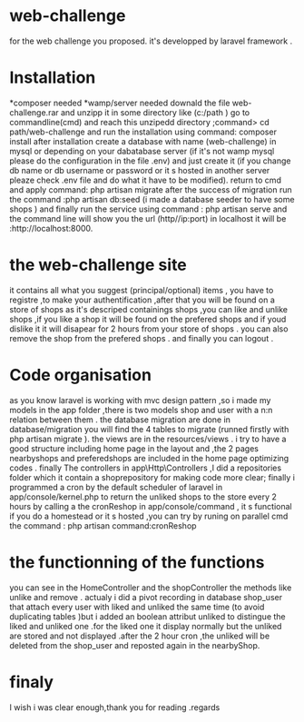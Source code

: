 # web-challenge
for the web challenge you proposed. it's developped by laravel framework .
# Installation
*composer needed
*wamp/server needed
downald the file web-challenge.rar and unzipp it in some directory like (c:/path ) 
go to commandline(cmd) and reach this unzipedd directory ;command> cd path/web-challenge
and run the installation  using command: composer install
after installation create a database with name (web-challenge) in mysql or depending on your dabatabase server (if it's not wamp mysql please do the configuration in the file .env) and just create it (if you change db name or db username or password or it s hosted in another server pleaze check .env file and do what it have to be modified).
return to cmd and apply command: php artisan migrate 
after the success of migration run the command :php artisan db:seed 
(i made a database seeder to have some shops )
and finally run the service using command : php artisan serve
and the command line will show you the url (http//ip:port) in localhost it will be :http://localhost:8000.

# the web-challenge site
it contains all what you suggest (principal/optional) items , you have to registre ,to make your authentification ,after that you will be found on a store of shops as it's descriped containings shops ,you can like and unlike shops ,if you like a shop it will be found on the prefered shops and if youd dislike it it will disapear for 2 hours from your store of shops .
you can also remove the shop from the prefered shops .
and finally you can logout .

# Code organisation 
as you know laravel is working with mvc design pattern ,so i made my models in the app folder ,there is two models shop and user with a n:n relation between them .
the database migration are done in database/migration you will find the 4 tables to migrate (runned firstly with php artisan migrate ).
the views are in the resources/views . i try to have a good structure including home page in the layout and ,the 2 pages nearbyshops and preferedshops are included in the home page optimizing codes .
finally The controllers in app\Http\Controllers ,I did a repositories folder which it contain a shoprepository for making code more clear;
finally i programmed a cron by the default scheduler of laravel in app/console/kernel.php to return the unliked shops to the store every 2 hours by calling a the cronReshop in app/console/command , it s functional if you do a homestead or it s hosted ,you can try by runing on parallel cmd the command : php artisan command:cronReshop

# the functionning of the functions 
you can see in the HomeController and the shopController  the methods like unlike and remove .
actualy i did a pivot recording in database shop_user that attach every user with liked and unliked the same time (to avoid duplicating tables )but i added an boolean attribut unliked to distingue the liked and unliked one .for the liked one it display normally but the unliked are stored and not displayed .after the 2 hour cron ,the unliked will be deleted from the shop_user and reposted again in the nearbyShop.

# finaly
I wish i was clear enough,thank you for reading .regards
